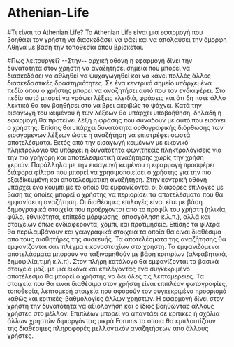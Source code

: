 # Athenian-Life

#Τι είναι το Athenian Life? 
Το Athenian Life είναι μια εφαρμογή που βοηθάει τον χρήστη να διασκεδάσει να φάει και να απολαύσει την όμορφη Αθήνα με βάση την τοποθεσία όπου βρίσκεται.

#Πως λειτουργεί?
--Στην-- αρχική οθόνη η εφαρμογή δίνει την δυνατότητα στον χρήστη να αναζητήσει σημεία που μπορεί να διασκεδάσει να αθληθεί να ψυχαγωγηθεί και να κάνει πολλές άλλες διασκεδαστικές δραστηριότητες. Σε ένα κεντρικό σημείο υπάρχει ένα πεδίο όπου ο χρήστης μπορεί να αναζητήσει αυτό που τον ενδιαφέρει. Στο πεδίο αυτό μπορεί να γράψει λέξεις κλειδιά, φράσεις και ότι δη ποτέ άλλο λεκτικό θα τον βοηθήσει στο να βρει ακριβώς το ψάχνει. Κατά την εισαγωγή του κειμένου ή των λέξεων θα υπάρχει υποβοήθηση, δηλαδή η εφαρμογή θα προτείνει λέξη η φράσης που συνάδουν με αυτό που εισάγει ο χρήστης. Επίσης θα υπάρχει δυνατότητα ορθογραφικής διόρθωσης των εισαγομενων λέξεων ώστε η αναζήτηση να επιστρέφει σωστά αποτελέσματα. Εκτός από την εισαγωγή κειμένων με εικονικό πληκτρολόγιο θα υπάρχει η δυνατότητα φωνιτηκείς πληκτρολόγισεις για την πιο γρήγορη και αποτελεσματική αναζήτησης χωρίς την χρήση χεριών. Παράλληλα με την εισαγωγή κειμένου η εφαρμογή προσφέρει διάφορα φίλτρα που μπορεί να χρησιμοποιείσει ο χρήστης για την πιο εξειδίκευμένη και αποτελεσματικη αναζήτηση. Στην κεντρική οθόνη υπάρχει ένα κουμπί με το οποίο θα εμφανίζονται οι διάφορες επιλογές με βάση τις οποίες μπορεί ο χρήστης να περιορίσει τα αποτελέσματα που θα εμφανίσει η αναζήτηση. Οι διαθέσιμες επιλογές είναι είτε με βάση δημογραφικά στοιχεία που προέρχονται απο το προφίλ του χρήστη (ηλικία, φύλο, εθνικότητα, επίπεδο μόρφωσης, απασχόληση κ.λ.π.), αλλά και στοιχείων όπως ενδιαφέροντα, χόμπι, και προτιμήσεις. Επίσης τα φίλτρα θα περιλαμβάνουν και γεωγραφικά στοιχεια τα οποία θα ειναι διαθέσιμα απο τους αισθητήρες της συσκευής.
Τα αποτελέσματα της αναζήτησης θα εμφανίζονται σαν πλέγμα εικονοστειχίων στο χρηστη. Τα εμφανιζόμενα αποτελάσματα μπορούν να ταξινομηθούν με βάση κριτιρίων (αλφαβητικιά, δημοφιλία,τιμή κ.λ.π). Στον πλήρη κατάλογο θα εμφανίζονται τα βασικά στοιχεία μαζι με μια εικόνα και επιλέγοντας ενα συγκεκριμένο αποτέλεσμα θα μπορεί ο χρήστης να δει όλες τις λεπτομερειες. Τα στοιχεία που θα ειναι διαθέσιμα στον χρήστη είναι επιπλέον φωτογραφίες, τοποθεσία, λεπτομερή στοιχεία που αφορούν τον συγκεκριμένο προορισμό καθώς και κριτικές-βαθμολογίες άλλων χρηστών. Η εφαρμογή δίνει στον χρήστη την δυνατότητα να αξιολογήση και ο ίδιος βοηθώντας άλλους χρήστες στο μέλλον. Επιπλέων μπορεί να απαντάει σε κριτικές ή σχόλια άλλων χρηστών διμιοργόντας μικρά Forums τα οποια θα εμπλουτίζουν της διαθέσιμες πληροφορές μελλοντικόν αναζητήσεων απο άλλους χρήστες. 
